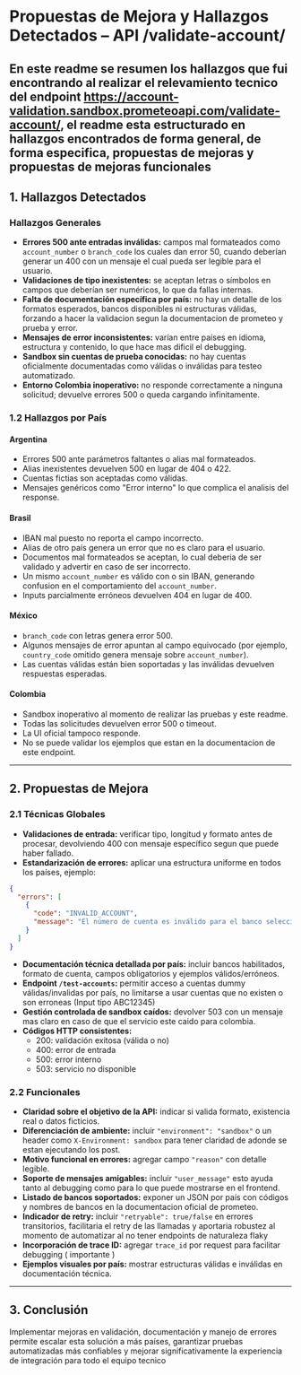 # Propuestas de Mejora y Hallazgos Detectados – API /validate-account/

En este readme se resumen los hallazgos que fui encontrando al realizar el relevamiento tecnico del endpoint https://account-validation.sandbox.prometeoapi.com/validate-account/, el readme esta estructurado en hallazgos encontrados de forma general, de forma especifica, propuestas de mejoras y propuestas de mejoras funcionales
---

## 1. Hallazgos Detectados

### Hallazgos Generales

- **Errores 500 ante entradas inválidas:** campos mal formateados como `account_number` o `branch_code` los cuales dan error 50, cuando deberían generar un 400 con un mensaje el cual pueda ser legible para el usuario.
- **Validaciones de tipo inexistentes:** se aceptan letras o símbolos en campos que deberían ser numéricos, lo que da fallas internas.
- **Falta de documentación específica por país:** no hay un detalle de los formatos esperados, bancos disponibles ni estructuras válidas, forzando a hacer la validacion segun la documentacion de prometeo y prueba y error.
- **Mensajes de error inconsistentes:** varían entre países en idioma, estructura y contenido, lo que hace mas dificil el debugging.
- **Sandbox sin cuentas de prueba conocidas:** no hay cuentas oficialmente documentadas como válidas o inválidas para testeo automatizado.
- **Entorno Colombia inoperativo:** no responde correctamente a ninguna solicitud; devuelve errores 500 o queda cargando infinitamente.

### 1.2 Hallazgos por País

#### Argentina
- Errores 500 ante parámetros faltantes o alias mal formateados.
- Alias inexistentes devuelven 500 en lugar de 404 o 422.
- Cuentas fictias son aceptadas como válidas.
- Mensajes genéricos como "Error interno" lo que complica el analisis del response.

#### Brasil
- IBAN mal puesto no reporta el campo incorrecto.
- Alias de otro país genera un error que no es claro para el usuario.
- Documentos mal formateados se aceptan, lo cual deberia de ser validado y advertir en caso de ser incorrecto.
- Un mismo `account_number` es válido con o sin IBAN, generando confusion en el comportamiento del `account_number`.
- Inputs parcialmente erróneos devuelven 404 en lugar de 400.

#### México
- `branch_code` con letras genera error 500.
- Algunos mensajes de error apuntan al campo equivocado (por ejemplo, `country_code` omitido genera mensaje sobre `account_number`).
- Las cuentas válidas están bien soportadas y las inválidas devuelven respuestas esperadas.

#### Colombia
- Sandbox inoperativo al momento de realizar las pruebas y este readme.
- Todas las solicitudes devuelven error 500 o timeout.
- La UI oficial tampoco responde.
- No se puede validar los ejemplos que estan en la documentacion de este endpoint.

---

## 2. Propuestas de Mejora

### 2.1 Técnicas Globales

- **Validaciones de entrada:** verificar tipo, longitud y formato antes de procesar, devolviendo 400 con mensaje específico segun que puede haber fallado.
- **Estandarización de errores:** aplicar una estructura uniforme en todos los países, ejemplo:

```json
{
  "errors": [
    {
      "code": "INVALID_ACCOUNT",
      "message": "El número de cuenta es inválido para el banco seleccionado."
    }
  ]
}
```

- **Documentación técnica detallada por país:** incluir bancos habilitados, formato de cuenta, campos obligatorios y ejemplos válidos/erróneos.
- **Endpoint `/test-accounts`:** permitir acceso a cuentas dummy válidas/invalidas por país, no limitarse a usar cuentas que no existen o son erroneas (Input tipo ABC12345)
- **Gestión controlada de sandbox caídos:** devolver 503 con un mensaje mas claro en caso de que el servicio este caido para colombia.
- **Códigos HTTP consistentes:**
  - 200: validación exitosa (válida o no)
  - 400: error de entrada
  - 500: error interno
  - 503: servicio no disponible

### 2.2 Funcionales

- **Claridad sobre el objetivo de la API:** indicar si valida formato, existencia real o datos ficticios.
- **Diferenciación de ambiente:** incluir `"environment": "sandbox"` o un header como `X-Environment: sandbox` para tener claridad de adonde se estan ejecutando los post.
- **Motivo funcional en errores:** agregar campo `"reason"` con detalle legible.
- **Soporte de mensajes amigables:** incluir `"user_message"` esto ayuda tanto al debugging como para lo que puede mostrarse en el frontend.
- **Listado de bancos soportados:** exponer un JSON por país con códigos y nombres de bancos en la documentacion oficial de prometeo.
- **Indicador de retry:** incluir `"retryable": true/false` en errores transitorios, facilitaria el retry de las llamadas y aportaria robustez al momento de automatizar al no tener endpoints de naturaleza flaky
- **Incorporación de trace ID:** agregar `trace_id` por request para facilitar debugging ( importante )
- **Ejemplos visuales por país:** mostrar estructuras válidas e inválidas en documentación técnica.

---

## 3. Conclusión
Implementar mejoras en validación, documentación y manejo de errores permite escalar esta solución a más países, garantizar pruebas automatizadas más confiables y mejorar significativamente la experiencia de integración para todo el equipo tecnico
